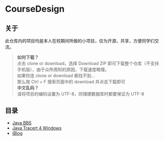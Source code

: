 # CourseDesign

## 关于

此仓库内的项目均是本人在校期间所做的小项目，仅为开源，共享，方便同学们交流。

> **如何下载？**
> <br>
> 点击 clone or download，选择 Download ZIP 即可下载整个仓库（不支持手机版），由于众所周知的原因，下载速度略慢。
> <br>
> 如果你连 clone or download 都找不到...
> <br>
> 那么按 Ctrl + F 搜索页面中的 download 并点击下载即可
> <br>
> **中文乱码？**
> <br>
> 请将项目的编码设置为 UTF-8，同理建数据库时都要保证为 UTF-8

## 目录

- [Java BBS](./JavaBBS)
- [Java Tracert 4 Windows](./JavaTracert)
- [iBlog](./iBlog)
